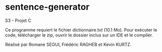 # sentence-generator
S3 - Projet C 

Ce programme requiert le fichier dictionnaire.txt (10.1 Mo).
Pour exécuter le code, télécharger le zip, ouvrir le dossier inclus sur un IDE et le compiler.

Réalisé par Romane SEGUI, Frédéric RAGHEB et Kevin KURTZ.
